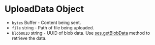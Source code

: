# UploadData Object

* `bytes` Buffer - Content being sent.
* `file` string - Path of file being uploaded.
* `blobUUID` string - UUID of blob data. Use [ses.getBlobData](../session.md#sesgetblobdataidentifier-callback) method
  to retrieve the data.
